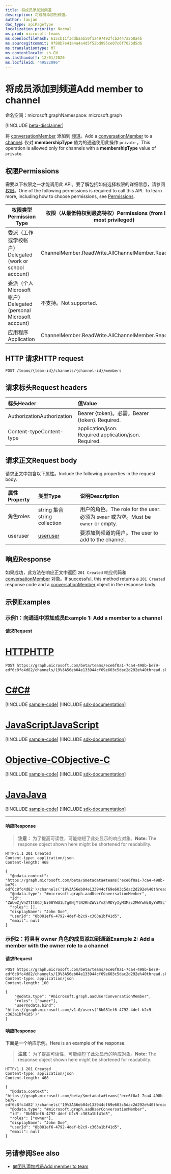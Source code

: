 ```yaml
---
title: 将成员添加到频道
description: 将成员添加到频道。
author: laujan
doc_type: apiPageType
localization_priority: Normal
ms.prod: microsoft-teams
ms.openlocfilehash: 615cb11f3ddbaab50f1a497492fcb2447a2b8a4b
ms.sourcegitcommit: 9f88b7e41a4a4a4d5f52bd995ce07c6f702bd5d6
ms.translationtype: MT
ms.contentlocale: zh-CN
ms.lasthandoff: 12/01/2020
ms.locfileid: "49522096"
---
```

# <a name="add-member-to-channel"></a><span data-ttu-id="0275a-103">将成员添加到频道</span><span class="sxs-lookup"><span data-stu-id="0275a-103">Add member to channel</span></span>

<span data-ttu-id="0275a-104">命名空间：microsoft.graph</span><span class="sxs-lookup"><span data-stu-id="0275a-104">Namespace: microsoft.graph</span></span>

[!INCLUDE [beta-disclaimer](../../includes/beta-disclaimer.md)]

<span data-ttu-id="0275a-105">将 [conversationMember](../resources/conversationmember.md) 添加到 [频道](../resources/channel.md)。</span><span class="sxs-lookup"><span data-stu-id="0275a-105">Add a [conversationMember](../resources/conversationmember.md) to a [channel](../resources/channel.md).</span></span> <span data-ttu-id="0275a-106">仅对 **membershipType** 值为的通道使用此操作 `private` 。</span><span class="sxs-lookup"><span data-stu-id="0275a-106">This operation is allowed only for channels with a **membershipType** value of `private`.</span></span>

## <a name="permissions"></a><span data-ttu-id="0275a-107">权限</span><span class="sxs-lookup"><span data-stu-id="0275a-107">Permissions</span></span>

<span data-ttu-id="0275a-p102">需要以下权限之一才能调用此 API。要了解包括如何选择权限的详细信息，请参阅[权限](/graph/permissions-reference)。</span><span class="sxs-lookup"><span data-stu-id="0275a-p102">One of the following permissions is required to call this API. To learn more, including how to choose permissions, see [Permissions](/graph/permissions-reference).</span></span>

|<span data-ttu-id="0275a-110">权限类型</span><span class="sxs-lookup"><span data-stu-id="0275a-110">Permission Type</span></span>|<span data-ttu-id="0275a-111">权限（从最低特权到最高特权）</span><span class="sxs-lookup"><span data-stu-id="0275a-111">Permissions (from least to most privileged)</span></span>|
|---------|-------------|
|<span data-ttu-id="0275a-112">委派（工作或学校帐户）</span><span class="sxs-lookup"><span data-stu-id="0275a-112">Delegated (work or school account)</span></span>| <span data-ttu-id="0275a-113">ChannelMember.ReadWrite.All</span><span class="sxs-lookup"><span data-stu-id="0275a-113">ChannelMember.ReadWrite.All</span></span> |
|<span data-ttu-id="0275a-114">委派（个人 Microsoft 帐户）</span><span class="sxs-lookup"><span data-stu-id="0275a-114">Delegated (personal Microsoft account)</span></span>|<span data-ttu-id="0275a-115">不支持。</span><span class="sxs-lookup"><span data-stu-id="0275a-115">Not supported.</span></span>|
|<span data-ttu-id="0275a-116">应用程序</span><span class="sxs-lookup"><span data-stu-id="0275a-116">Application</span></span>| <span data-ttu-id="0275a-117">ChannelMember.ReadWrite.All</span><span class="sxs-lookup"><span data-stu-id="0275a-117">ChannelMember.ReadWrite.All</span></span> |

## <a name="http-request"></a><span data-ttu-id="0275a-118">HTTP 请求</span><span class="sxs-lookup"><span data-stu-id="0275a-118">HTTP request</span></span>
<!-- { "blockType": "ignored"} -->
```http
POST /teams/{team-id}/channels/{channel-id}/members
```

## <a name="request-headers"></a><span data-ttu-id="0275a-119">请求标头</span><span class="sxs-lookup"><span data-stu-id="0275a-119">Request headers</span></span>

| <span data-ttu-id="0275a-120">标头</span><span class="sxs-lookup"><span data-stu-id="0275a-120">Header</span></span>       | <span data-ttu-id="0275a-121">值</span><span class="sxs-lookup"><span data-stu-id="0275a-121">Value</span></span> |
|:---------------|:--------|
| <span data-ttu-id="0275a-122">Authorization</span><span class="sxs-lookup"><span data-stu-id="0275a-122">Authorization</span></span>  | <span data-ttu-id="0275a-p103">Bearer {token}。必需。</span><span class="sxs-lookup"><span data-stu-id="0275a-p103">Bearer {token}. Required.</span></span>  |
| <span data-ttu-id="0275a-125">Content-type</span><span class="sxs-lookup"><span data-stu-id="0275a-125">Content-type</span></span> | <span data-ttu-id="0275a-p104">application/json. Required.</span><span class="sxs-lookup"><span data-stu-id="0275a-p104">application/json. Required.</span></span> |

## <a name="request-body"></a><span data-ttu-id="0275a-128">请求正文</span><span class="sxs-lookup"><span data-stu-id="0275a-128">Request body</span></span>

<span data-ttu-id="0275a-129">请求正文中包含以下属性。</span><span class="sxs-lookup"><span data-stu-id="0275a-129">Include the following properties in the request body.</span></span>

| <span data-ttu-id="0275a-130">属性</span><span class="sxs-lookup"><span data-stu-id="0275a-130">Property</span></span>   | <span data-ttu-id="0275a-131">类型</span><span class="sxs-lookup"><span data-stu-id="0275a-131">Type</span></span> |<span data-ttu-id="0275a-132">说明</span><span class="sxs-lookup"><span data-stu-id="0275a-132">Description</span></span>|
|:---------------|:--------|:----------|
|<span data-ttu-id="0275a-133">角色</span><span class="sxs-lookup"><span data-stu-id="0275a-133">roles</span></span>|<span data-ttu-id="0275a-134">string 集合</span><span class="sxs-lookup"><span data-stu-id="0275a-134">string collection</span></span>|<span data-ttu-id="0275a-135">用户的角色。</span><span class="sxs-lookup"><span data-stu-id="0275a-135">The role for the user.</span></span> <span data-ttu-id="0275a-136">必须为 `owner` 或为空。</span><span class="sxs-lookup"><span data-stu-id="0275a-136">Must be `owner` or empty.</span></span>|
|<span data-ttu-id="0275a-137">user</span><span class="sxs-lookup"><span data-stu-id="0275a-137">user</span></span>|[<span data-ttu-id="0275a-138">user</span><span class="sxs-lookup"><span data-stu-id="0275a-138">user</span></span>](../resources/user.md)|<span data-ttu-id="0275a-139">要添加到频道的用户。</span><span class="sxs-lookup"><span data-stu-id="0275a-139">The user to add to the channel.</span></span>|

## <a name="response"></a><span data-ttu-id="0275a-140">响应</span><span class="sxs-lookup"><span data-stu-id="0275a-140">Response</span></span>

<span data-ttu-id="0275a-141">如果成功，此方法在响应正文中返回 `201 Created` 响应代码和 [conversationMember](../resources/conversationmember.md) 对象。</span><span class="sxs-lookup"><span data-stu-id="0275a-141">If successful, this method returns a `201 Created` response code and a [conversationMember](../resources/conversationmember.md) object in the response body.</span></span>

## <a name="examples"></a><span data-ttu-id="0275a-142">示例</span><span class="sxs-lookup"><span data-stu-id="0275a-142">Examples</span></span>

### <a name="example-1-add-a-member-to-a-channel"></a><span data-ttu-id="0275a-143">示例1：向通道中添加成员</span><span class="sxs-lookup"><span data-stu-id="0275a-143">Example 1: Add a member to a channel</span></span>

#### <a name="request"></a><span data-ttu-id="0275a-144">请求</span><span class="sxs-lookup"><span data-stu-id="0275a-144">Request</span></span>

# <a name="http"></a>[<span data-ttu-id="0275a-145">HTTP</span><span class="sxs-lookup"><span data-stu-id="0275a-145">HTTP</span></span>](#tab/http)
<!-- {
  "blockType": "request",
  "name": "channel_add_member"
} -->
```http
POST https://graph.microsoft.com/beta/teams/ece6f0a1-7ca4-498b-be79-edf6c8fc4d82/channels/19%3A56eb04e133944cf69e603c5dac2d292e%40thread.skype/members
```
# <a name="c"></a>[<span data-ttu-id="0275a-146">C#</span><span class="sxs-lookup"><span data-stu-id="0275a-146">C#</span></span>](#tab/csharp)
[!INCLUDE [sample-code](../includes/snippets/csharp/channel-add-member-csharp-snippets.md)]
[!INCLUDE [sdk-documentation](../includes/snippets/snippets-sdk-documentation-link.md)]

# <a name="javascript"></a>[<span data-ttu-id="0275a-147">JavaScript</span><span class="sxs-lookup"><span data-stu-id="0275a-147">JavaScript</span></span>](#tab/javascript)
[!INCLUDE [sample-code](../includes/snippets/javascript/channel-add-member-javascript-snippets.md)]
[!INCLUDE [sdk-documentation](../includes/snippets/snippets-sdk-documentation-link.md)]

# <a name="objective-c"></a>[<span data-ttu-id="0275a-148">Objective-C</span><span class="sxs-lookup"><span data-stu-id="0275a-148">Objective-C</span></span>](#tab/objc)
[!INCLUDE [sample-code](../includes/snippets/objc/channel-add-member-objc-snippets.md)]
[!INCLUDE [sdk-documentation](../includes/snippets/snippets-sdk-documentation-link.md)]

# <a name="java"></a>[<span data-ttu-id="0275a-149">Java</span><span class="sxs-lookup"><span data-stu-id="0275a-149">Java</span></span>](#tab/java)
[!INCLUDE [sample-code](../includes/snippets/java/channel-add-member-java-snippets.md)]
[!INCLUDE [sdk-documentation](../includes/snippets/snippets-sdk-documentation-link.md)]

---


#### <a name="response"></a><span data-ttu-id="0275a-150">响应</span><span class="sxs-lookup"><span data-stu-id="0275a-150">Response</span></span>

><span data-ttu-id="0275a-151">**注意：** 为了提高可读性，可能缩短了此处显示的响应对象。</span><span class="sxs-lookup"><span data-stu-id="0275a-151">**Note:** The response object shown here might be shortened for readability.</span></span> 
<!-- {
  "blockType": "response",
  "truncated": true,
  "@odata.type": "microsoft.graph.conversationMember"
} -->

```http
HTTP/1.1 201 Created
Content-type: application/json
Content-length: 468

{
  "@odata.context": "https://graph.microsoft.com/beta/$metadata#teams('ece6f0a1-7ca4-498b-be79-edf6c8fc4d82')/channels('19%3A56eb04e133944cf69e603c5dac2d292e%40thread.skype')/members/microsoft.graph.aadUserConversationMember/$entity",
  "@odata.type": "#microsoft.graph.aadUserConversationMember",
  "id": "ZWUwZjVhZTItOGJjNi00YWU1LTg0NjYtN2RhZWViYmZhMDYyIyM3Mzc2MWYwNi0yYWM5LTQ2OWMtOWYxMC0yNzlhOGNjMjY3Zjk=",
  "roles": [],
  "displayName": "John Doe",
  "userId": "8b081ef6-4792-4def-b2c9-c363a1bf41d5",
  "email": null
}
```

### <a name="example-2-add-a-member-with-the-owner-role-to-a-channel"></a><span data-ttu-id="0275a-152">示例2：将具有 owner 角色的成员添加到通道</span><span class="sxs-lookup"><span data-stu-id="0275a-152">Example 2: Add a member with the owner role to a channel</span></span>

#### <a name="request"></a><span data-ttu-id="0275a-153">请求</span><span class="sxs-lookup"><span data-stu-id="0275a-153">Request</span></span>
<!-- {
  "blockType": "request",
  "name": "channel_add_member"
} -->

```http
POST https://graph.microsoft.com/beta/teams/ece6f0a1-7ca4-498b-be79-edf6c8fc4d82/channels/19%3A56eb04e133944cf69e603c5dac2d292e%40thread.skype/members
Content-type: application/json
Content-length: 100

{
    "@odata.type": "#microsoft.graph.aadUserConversationMember",
    "roles": ["owner"],
    "user@odata.bind": "https://graph.microsoft.com/v1.0/users('8b081ef6-4792-4def-b2c9-c363a1bf41d5')"
}
```

#### <a name="response"></a><span data-ttu-id="0275a-154">响应</span><span class="sxs-lookup"><span data-stu-id="0275a-154">Response</span></span>

<span data-ttu-id="0275a-155">下面是一个响应示例。</span><span class="sxs-lookup"><span data-stu-id="0275a-155">Here is an example of the response.</span></span>

><span data-ttu-id="0275a-156">**注意：** 为了提高可读性，可能缩短了此处显示的响应对象。</span><span class="sxs-lookup"><span data-stu-id="0275a-156">**Note:** The response object shown here might be shortened for readability.</span></span> 
<!-- {
  "blockType": "response",
  "truncated": true,
  "@odata.type": "microsoft.graph.conversationMember"
} -->

```http
HTTP/1.1 201 Created
Content-type: application/json
Content-length: 468

{
  "@odata.context": "https://graph.microsoft.com/beta/$metadata#teams('ece6f0a1-7ca4-498b-be79-edf6c8fc4d82')/channels('19%3A56eb04e133944cf69e603c5dac2d292e%40thread.skype')/members/microsoft.graph.aadUserConversationMember/$entity",
  "@odata.type": "#microsoft.graph.aadUserConversationMember",
  "id": "8b081ef6-4792-4def-b2c9-c363a1bf41d5",
  "roles": ["owner"],
  "displayName": "John Doe",
  "userId": "8b081ef6-4792-4def-b2c9-c363a1bf41d5",
  "email": null
}
```

## <a name="see-also"></a><span data-ttu-id="0275a-157">另请参阅</span><span class="sxs-lookup"><span data-stu-id="0275a-157">See also</span></span>

- [<span data-ttu-id="0275a-158">向团队添加成员</span><span class="sxs-lookup"><span data-stu-id="0275a-158">Add member to team</span></span>](team-post-members.md)

<!-- uuid: 8fcb5dbc-d5aa-4681-8e31-b001d5168d79
2015-10-25 14:57:30 UTC -->
<!--
{
  "type": "#page.annotation",
  "description": "Add member to channel",
  "keywords": "",
  "section": "documentation",
  "tocPath": "",
  "suppressions": [
  ]
}
-->

